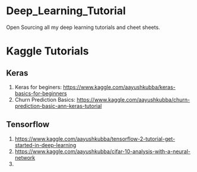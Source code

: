 # Deep_Learning_Tutorial
Open Sourcing all my deep learning tutorials and cheet sheets.


# Kaggle Tutorials

## Keras
1. Keras for beginers: https://www.kaggle.com/aayushkubba/keras-basics-for-beginners
2. Churn Prediction Basics: https://www.kaggle.com/aayushkubba/churn-prediction-basic-ann-keras-tutorial


## Tensorflow
1. https://www.kaggle.com/aayushkubba/tensorflow-2-tutorial-get-started-in-deep-learning
2. https://www.kaggle.com/aayushkubba/cifar-10-analysis-with-a-neural-network
3. 
